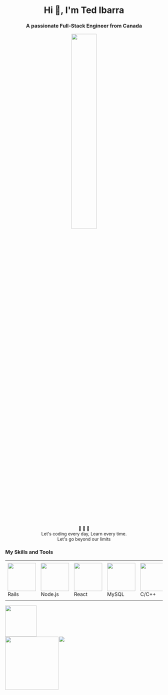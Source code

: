 <h1 align="center">Hi 👋, I'm Ted Ibarra</h1>
<h3 align="center">A passionate Full-Stack Engineer from Canada</h3>

<p align="center" >
<img 
 src="https://user-images.githubusercontent.com/22797857/90096298-b90f4b00-dd54-11ea-9a31-00ad53f8ec04.gif" width="40%"/>
</p>

<p align="center">
 💎 💎 💎 </br>
 Let's coding every day, Learn every time.<br>
 Let's go beyond our limits<br>
</p>

<h3 align="left">
 My Skills and Tools
</h3>

<table style="border-size:0px">
  <tr >
  <td style="border: none;"><img src="https://cdn.iconscout.com/icon/free/png-64/rubymine-1175004.png" width="90"> Rails </td>    
    <td style="border: none;"><img src="https://cdn.iconscout.com/icon/free/png-64/node-js-1174925.png" width="90"> Node.js</td>
    <td style="border: none;"><img src="https://cdn.iconscout.com/icon/free/png-64/react-3-1175109.png" width="90"> React</td>    
    <td style="border: none;"><img src="https://cdn.iconscout.com/icon/free/png-64/mysql-18-1174938.png" width="90"> MySQL</td>            
    <td style="border: none;"><img src="https://cdn.iconscout.com/icon/free/png-64/visualstudio-1-1174964.png" width="90"> C/C++ </td>
    <td style="border: none;"><img src="https://cdn.iconscout.com/icon/free/png-64/go-76-1175027.png" width="100"> Go</td>   
      <td style="border: none;"><img src="https://cdn.iconscout.com/icon/free/png-64/python-2-226051.png" width="90"> Python </td>
      <td style="border: none;"><img src="https://cdn.iconscout.com/icon/free/png-64/laravel-226015.png" width="90"> Laravel </td>
    <td style="border: none;"><img src="https://cdn.iconscout.com/icon/free/png-64/typescript-1174965.png" width="60"> TypeScript</td>                        
   </tr>
</table>

<a href="https://github.com/ryo-ma/github-profile-trophy">
  <img width="100vw" src="https://github-profile-trophy.vercel.app/?username=WebStarDev&column=8&theme=gruvbox&no-frame=true"/>
</a>

<div>
  <img height="170" align="left" src="https://github-readme-stats.vercel.app/api?username=WebStarDev&count_private=true&include_all_commits=true" />
  <img src="https://github-readme-stats.vercel.app/api/top-langs/?username=WebStarDev&layout=compact" />
</div>

